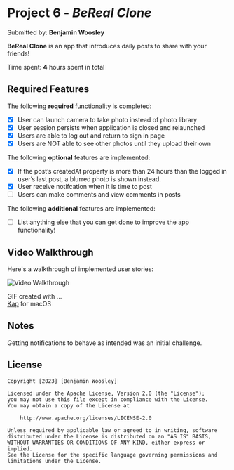 # Project 6 - *BeReal Clone*

Submitted by: **Benjamin Woosley**

**BeReal Clone** is an app that introduces daily posts to share with your friends!

Time spent: **4** hours spent in total

## Required Features

The following **required** functionality is completed:

- [x] User can launch camera to take photo instead of photo library
- [x] User session persists when application is closed and relaunched
- [x] Users are able to log out and return to sign in page
- [x] Users are NOT able to see other photos until they upload their own    
 
The following **optional** features are implemented:

- [x] If the post’s createdAt property is more than 24 hours than the logged in user’s last post, a blurred photo is shown instead.
- [x] User receive notifcation when it is time to post
- [ ] Users can make comments and view comments in posts    

The following **additional** features are implemented:

- [ ] List anything else that you can get done to improve the app functionality!

## Video Walkthrough

Here's a walkthrough of implemented user stories:

<img src='https://github.com/benwoosley/bereal-clone/blob/main/demo.gif' title='Video Walkthrough' width='' alt='Video Walkthrough' />

GIF created with ...  
[Kap](https://getkap.co/) for macOS

## Notes

Getting notifications to behave as intended was an initial challenge.

## License

    Copyright [2023] [Benjamin Woosley]

    Licensed under the Apache License, Version 2.0 (the "License");
    you may not use this file except in compliance with the License.
    You may obtain a copy of the License at

        http://www.apache.org/licenses/LICENSE-2.0

    Unless required by applicable law or agreed to in writing, software
    distributed under the License is distributed on an "AS IS" BASIS,
    WITHOUT WARRANTIES OR CONDITIONS OF ANY KIND, either express or implied.
    See the License for the specific language governing permissions and
    limitations under the License.
